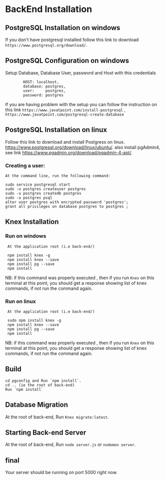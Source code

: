 # BackEnd Installation 

## PostgreSQL Installation on windows

If you don't have postgresql installed follow this link to download `https://www.postgresql.org/download/`. 

## PostgreSQL Configuration on windows
Setup Database, Database User, password and Host with this credentials 
```
        HOST: localhost,
        database: postgres,
        user:     postgres,
        password: postgres
``` 

If you are having problem with the setup you can follow the instruction on this link `https://www.javatpoint.com/install-postgresql` , `https://www.javatpoint.com/postgresql-create-database`

## PostgreSQL Installation on linux
Follow this link to download and install Postgress on linux.
https://www.postgresql.org/download/linux/ubuntu/.
also install pgAdmin4, see link https://www.pgadmin.org/download/pgadmin-4-apt/.
### Creating a user: 
```
At the command line, run the following command:

sudo service postgresql start
sudo -u postgres createuser postgres
sudo -u postgres createdb postgres
sudo -u postgres psql
alter user postgres with encrypted password 'postgres';
grant all privileges on database postgres to postgres ;
```

## Knex Installation

### Run  on windows
```
 At the application root (i.e back-end/)

 npm install knex -g
 npm install knex --save
 npm install pg --save
 npm install
``` 
NB: if this command was properly executed , then if you run `Knex` on this terminal at this point, you should get a response showing list of knex commands, if not run the command again.

### Run on linux
```
 At the application root (i.e back-end/)

 sudo npm install knex -g
 npm install knex --save
 npm install pg --save
 npm install
``` 
NB: if this command was properly executed , then if you run `Knex` on this terminal at this point, you should get a response showing list of knex commands, if not run the command again.

## Build

```
cd pgconfig and Run `npm install`.
cd .. (ie the root of back-end)
Run `npm install`

```

## Database Migration
At the root of back-end, 
Run `Knex migrate:latest`.

## Starting Back-end Server
At the root of back-end, 
Run `node server.js` or `nodemon server`.

## final

Your server should be running on port 5000 right now.
